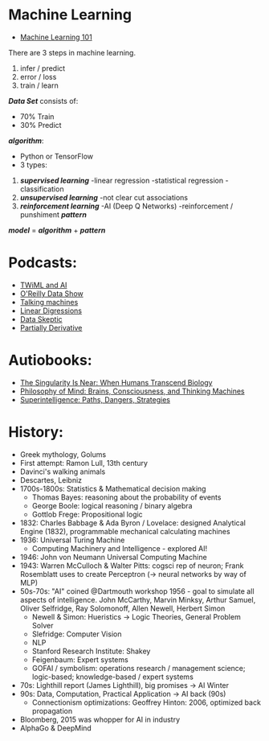  # Machine Learning
 * [Machine Learning 101](http://www.learningmachines101.com/)
 
 There are 3 steps in machine learning.
 1. infer / predict
 2. error / loss
 3. train / learn

***Data Set*** consists of:
* 70% Train
* 30% Predict

***algorithm***:
* Python or TensorFlow
* 3 types:
 1. ***supervised learning***
   -linear regression
   -statistical regression
   -classification
 2. ***unsupervised learning***
   -not clear cut associations
 3. ***reinforcement learning***
   -AI (Deep Q Networks)
   -reinforcement / punshiment
***pattern***

***model*** = ***algorithm*** + ***pattern***

# Podcasts:
* [TWiML and AI](https://twimlai.com/)
* [O'Reilly Data Show](https://www.oreilly.com/topics/oreilly-data-show-podcast)
* [Talking machines](http://www.thetalkingmachines.com/)
* [Linear Digressions](http://lineardigressions.com/)
* [Data Skeptic](https://dataskeptic.com/)
* [Partially Derivative](http://partiallyderivative.com/)

# Autiobooks:
* [The Singularity Is Near: When Humans Transcend Biology](https://www.amazon.com/Singularity-Near-Humans-Transcend-Biology/dp/B004ZF18PW/ref=as_li_ss_tl?_encoding=UTF8&me=&linkCode=sl1&tag=ha0d2-20&linkId=9d852e3d5f8b6f2d6cc88127c4c173e3)
* [Philosophy of Mind: Brains, Consciousness, and Thinking Machines](https://www.amazon.com/Philosophy-Mind-Consciousness-Thinking-Machines/dp/B00DTO5LQC/ref=as_li_ss_tl?ie=UTF8&qid=1487117614&sr=8-1&keywords=Philosophy+of+Mind:+Brains,+Consciousness,+and+Thinking+Machines&linkCode=sl1&tag=ha0d2-20&linkId=d7c1b4629401ed22a155817410495b4e)
* [Superintelligence: Paths, Dangers, Strategies](https://www.amazon.com/dp/B00LPMFE9Y/ref=as_li_ss_tl?ie=UTF8&linkCode=sl1&tag=ha0d2-20&linkId=31e656f5a68ca4c9232c3757aaafb79c)

# History:

* Greek mythology, Golums
* First attempt: Ramon Lull, 13th century
* Davinci's walking animals
* Descartes, Leibniz
* 1700s-1800s: Statistics & Mathematical decision making
  * Thomas Bayes: reasoning about the probability of events
  * George Boole: logical reasoning / binary algebra
  * Gottlob Frege: Propositional logic
* 1832: Charles Babbage & Ada Byron / Lovelace: designed Analytical Engine (1832), programmable mechanical calculating machines
* 1936: Universal Turing Machine
  * Computing Machinery and Intelligence - explored AI!
* 1946: John von Neumann Universal Computing Machine
* 1943: Warren McCulloch & Walter Pitts: cogsci rep of neuron; Frank Rosemblatt uses to create Perceptron (-> neural networks by way of MLP)
* 50s-70s: "AI" coined @Dartmouth workshop 1956 - goal to simulate all aspects of intelligence. John McCarthy, Marvin Minksy, Arthur Samuel, Oliver Selfridge, Ray Solomonoff, Allen Newell, Herbert Simon
  * Newell & Simon: Hueristics -> Logic Theories, General Problem Solver
  * Slefridge: Computer Vision
  * NLP
  * Stanford Research Institute: Shakey
  * Feigenbaum: Expert systems
  * GOFAI / symbolism: operations research / management science; logic-based; knowledge-based / expert systems
* 70s: Lighthill report (James Lighthill), big promises -> AI Winter
* 90s: Data, Computation, Practical Application -> AI back (90s)
  * Connectionism optimizations: Geoffrey Hinton: 2006, optimized back propagation
* Bloomberg, 2015 was whopper for AI in industry
* AlphaGo & DeepMind
